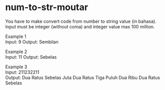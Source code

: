 # num-to-str-moutar

You have to make convert code from number to string value (in bahasa). Input must be integer (without coma) and integer value max 100 million.

Example 1\
Input: 9 
Output: Sembilan

Example 2\
Input: 11
Output: Sebelas

Example 3\
Input: 211232211\
Output: Dua Ratus Sebelas Juta Dua Ratus Tiga Puluh Dua Ribu Dua Ratus Sebelas


